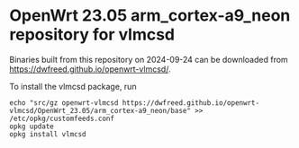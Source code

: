 OpenWrt 23.05 arm_cortex-a9_neon repository for vlmcsd
========

Binaries built from this repository on 2024-09-24 can be downloaded from <https://dwfreed.github.io/openwrt-vlmcsd/>.

To install the vlmcsd package, run

```
echo "src/gz openwrt-vlmcsd https://dwfreed.github.io/openwrt-vlmcsd/OpenWrt_23.05/arm_cortex-a9_neon/base" >> /etc/opkg/customfeeds.conf
opkg update
opkg install vlmcsd
```
